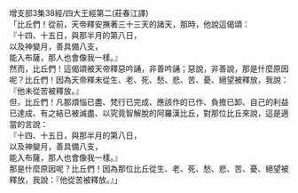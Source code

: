 增支部3集38經/四大王經第二(莊春江譯)  
「比丘們！從前，天帝釋安撫著三十三天的諸天，那時，他說這偈頌：  
『十四、十五日，與那半月的第八日，  
以及神變月，善具備八支，  
能入布薩，那人也會像我一樣。』  
然而，比丘們！這偈頌被天帝釋惡吟誦，非善吟誦；惡說，非善說，那是什麼原因呢？比丘們！因為天帝釋未從生、老、死、愁、悲、苦、憂、絕望被釋放，我說：『他未從苦被釋放。』  
但，比丘們！凡那煩惱已盡、梵行已完成、應該作的已作、負擔已卸、自己的利益已達成、有之結已被滅盡、以究竟智解脫的阿羅漢比丘，對那位比丘來說，這是適當的言說：  
『十四、十五日，與那半月的第八日，  
以及神變月，善具備八支，  
能入布薩，那人也會像我一樣。』  
那是什麼原因呢？比丘們！因為那位比丘從生、老、死、愁、悲、苦、憂、絕望被釋放，我說：『他從苦被釋放。』」  
  
  
